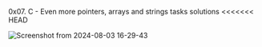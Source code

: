  0x07. C - Even more pointers, arrays and strings  tasks solutions
<<<<<<< HEAD
 
 

 ![Screenshot from 2024-08-03 16-29-43](https://github.com/user-attachments/assets/df129a26-25f0-4036-8623-8cda3d2a49d3)
